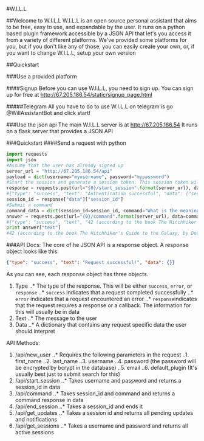 #W.I.L.L

##Welcome to W.I.L.L
W.I.L.L is an open source personal assistant that aims to be free, easy to use, and expandable by the user.
It runs on a python based plugin framework accessible by a JSON API that let's you access it from a variety of different platforms.
We've provided some platforms for you, but if you don't like any of those, you can easily create your own, or, if you want to change W.I.L.L, setup your own version


##Quickstart

###Use a provided platform

####Signup
Before you can use W.I.L.L, you need to sign up.
You can sign up for free at http://67.205.186.54/static/signup_page.html

#####Telegram
All you have to do to use W.I.L.L on telegram is go @WillAssistantBot and click start!

###Use the json api
The main W.I.L.L server is at http://67.205.186.54
It runs on a flask server that provides a JSON API

###Quickstart
####Send a request with python
```python
import requests
import json
#Assume that the user has already signed up
server_url = "http://67.205.186.54/api"
payload = dict(username="myusername", password="mypassword")
#Start the session and generate a session token. This session token will endure until you go to /end_session or the server reboots
response = requests.post(url="{0}/start_session".format(server_url), data=payload)
#{"type": "success", "text": "Authentication successful", "data": {"session_id": "aaaa-bbbb-cccc-dddd"}
session_id = response["data"]["session_id"]
#Submit a command
command_data = dict(session_id=session_id, command="What is the meaning of life?")
answer = requests.post(url="{0}/command".format(server_url), data=command_data)
#{"type": "success", "text", "42 (according to the book The Hitchhiker's Guide to the Galaxy, by Douglas Adams)", "data": {"command_id": "aaaa-bbbb-cccc-dddd_1", "command_response": "42 (according to the book The Hitchhiker's Guide to the Galaxy, by Douglas Adams)"}}
print answer["text"]
#42 (according to the book The Hitchhiker's Guide to the Galaxy, by Douglas Adams)
```


###API Docs:
The core of he JSON API is a response object. A response object looks like this:
```json
{"type": "success", "text": "Request successful!", "data": {}}
```
As you can see, each response object has three objects.
1. Type
..* The type of the response. This will be either `success`, `error`, or `response`
..* `success` indicates that a request completed successfully
..* `error` indicates that a request encountered an error
..* `response`indicates that the request requires a response or a callback. The information for this will usually be in data
2. Text
..* The message to the user
3. Data
..* A dictionary that contains any request specific data the user should interpret

API Methods:
1. /api/new_user
..* Requires the following parameters in the request
..1. first_name
..2. last_name
..3. username
..4. password (the password will be encrypted by bcrypt in the database)
..5. email
..6. default_plugin (It's usually best just to submit search for this)
2. /api/start_session
..* Takes username and password and returns a session_id in data
3. /api/command
..* Takes session_id and command and returns a command response in data
4. /api/end_session
..* Takes a session_id and ends it
5. /api/get_updates
..* Takes a session id and returns all pending updates and notifications
6. /api/get_sessions
..* Takes a username and password and returns all active sessions
